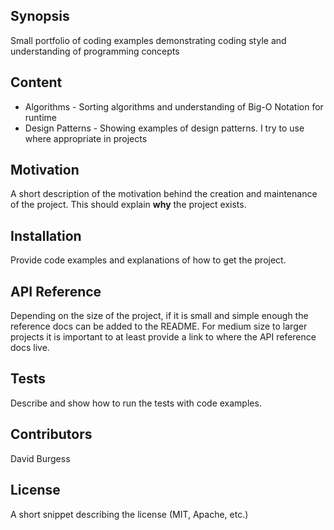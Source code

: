 ## Synopsis

Small portfolio of coding examples demonstrating coding style and understanding of programming concepts

## Content

- Algorithms - Sorting algorithms and understanding of Big-O Notation for runtime
- Design Patterns - Showing examples of design patterns.  I try to use where appropriate in projects

## Motivation

A short description of the motivation behind the creation and maintenance of the project. This should explain **why** the project exists.

## Installation

Provide code examples and explanations of how to get the project.

## API Reference

Depending on the size of the project, if it is small and simple enough the reference docs can be added to the README. For medium size to larger projects it is important to at least provide a link to where the API reference docs live.

## Tests

Describe and show how to run the tests with code examples.

## Contributors

David Burgess

## License

A short snippet describing the license (MIT, Apache, etc.)
